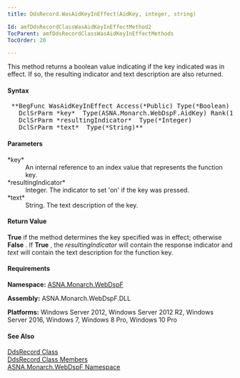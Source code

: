 ```yaml
---
title: DdsRecord.WasAidKeyInEffect(AidKey, integer, string)

Id: amfDdsRecordClassWasAidKeyInEffectMethod2
TocParent: amfDdsRecordClassWasAidKeyInEffectMethods
TocOrder: 20

---
```


This method returns a boolean value indicating if the key indicated was in effect. If so, the resulting indicator and text description are also returned.

#### Syntax
<pre class="prettyprint"> **BegFunc WasAidKeyInEffect Access(*Public) Type(*Boolean)
   DclSrParm *key*  Type(ASNA.Monarch.WebDspF.AidKey) Rank(1)
   DclSrParm *resultingIndicator*  Type(*Integer)
   DclSrParm *text*  Type(*String)** </pre>

#### Parameters
<dl>
        <dt>
 *key* 
        </dt>
        <dd>An internal reference to an index value that
        represents the function key.</dd>
        <dt>
 *resultingIndicator* 
        </dt>
        <dd>Integer. The indicator to set 'on' if the key was
        pressed.</dd>
        <dt>
 *text* 
        </dt>
        <dd>String. The text description of the key.</dd>
</dl>

#### Return Value
**True** if the method determines the key specified was in effect; otherwise **False** . If **True** , the *resultingIndicator* will contain the response indicator and *text* will contain the text description for the function key.

#### Requirements
**Namespace:** [ASNA.Monarch.WebDspF](amfWebDspFNamespace.html)

**Assembly:** ASNA.Monarch.WebDspF.DLL

**Platforms:** Windows Server 2012, Windows Server 2012 R2, Windows Server 2016, Windows 7, Windows 8 Pro, Windows 10 Pro

#### See Also
[DdsRecord Class](amfDdsRecordClass.html) <br /> [ DdsRecord Class Members](amfDdsRecordClassMembers.html) <br /> [ ASNA.Monarch.WebDspF Namespace](amfWebDspFNamespace.html) 
